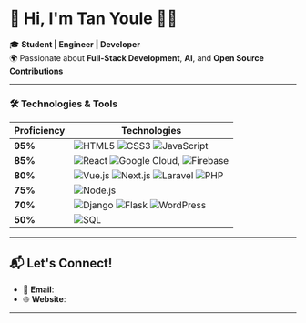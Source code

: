 
# 👋 Hi, I'm Tan Youle 👨‍💻

🎓 **Student | Engineer | Developer**   
🌍 Passionate about **Full-Stack Development**, **AI**, and **Open Source Contributions**  

---


### 🛠️ Technologies & Tools

| **Proficiency**   | **Technologies**                                                                                       |
|-------------------|-------------------------------------------------------------------------------------------------------|
| **95%**           | ![HTML5](https://img.shields.io/badge/-HTML5-E34F26?logo=html5&logoColor=white) ![CSS3](https://img.shields.io/badge/-CSS3-1572B6?logo=css3&logoColor=white) ![JavaScript](https://img.shields.io/badge/-JavaScript-F7DF1E?logo=javascript&logoColor=black) |
| **85%**           | ![React](https://img.shields.io/badge/-React-61DAFB?logo=react&logoColor=black) ![Google Cloud](https://img.shields.io/badge/-Google%20Cloud-4285F4?logo=google-cloud&logoColor=white), ![Firebase](https://img.shields.io/badge/-Firebase-FFCA28?logo=firebase&logoColor=black) |
| **80%**           | ![Vue.js](https://img.shields.io/badge/-Vue.js-4FC08D?logo=vue.js&logoColor=white) ![Next.js](https://img.shields.io/badge/-Next.js-000000?logo=next.js&logoColor=white) ![Laravel](https://img.shields.io/badge/-Laravel-FF2D20?logo=laravel&logoColor=white) ![PHP](https://img.shields.io/badge/-PHP-777BB4?logo=php&logoColor=white) |
| **75%**           | ![Node.js](https://img.shields.io/badge/-Node.js-339933?logo=node.js&logoColor=white) |
| **70%**           | ![Django](https://img.shields.io/badge/-Django-092E20?logo=django&logoColor=white) ![Flask](https://img.shields.io/badge/-Flask-000000?logo=flask&logoColor=white) ![WordPress](https://img.shields.io/badge/-WordPress-21759B?logo=wordpress&logoColor=white) |
| **50%**           | ![SQL](https://img.shields.io/badge/-SQL-003B57?logo=mysql&logoColor=white) |



---

## 📬 Let's Connect!

- 📧 **Email**: 
- 🌐 **Website**: 

---
